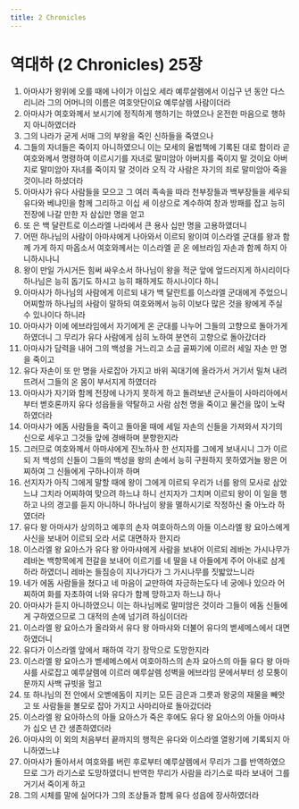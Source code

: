 ```yaml
---
title: 2 Chronicles
---
```


# 역대하 (2 Chronicles) 25장
1. 아마샤가 왕위에 오를 때에 나이가 이십오 세라 예루살렘에서 이십구 년 동안 다스리니라 그의 어머니의 이름은 여호앗단이요 예루살렘 사람이더라
1. 아마샤가 여호와께서 보시기에 정직하게 행하기는 하였으나 온전한 마음으로 행하지 아니하였더라
1. 그의 나라가 굳게 서매 그의 부왕을 죽인 신하들을 죽였으나
1. 그들의 자녀들은 죽이지 아니하였으니 이는 모세의 율법책에 기록된 대로 함이라 곧 여호와께서 명령하여 이르시기를 자녀로 말미암아 아버지를 죽이지 말 것이요 아버지로 말미암아 자녀를 죽이지 말 것이라 오직 각 사람은 자기의 죄로 말미암아 죽을 것이니라 하셨더라
1. 아마샤가 유다 사람들을 모으고 그 여러 족속을 따라 천부장들과 백부장들을 세우되 유다와 베냐민을 함께 그리하고 이십 세 이상으로 계수하여 창과 방패를 잡고 능히 전장에 나갈 만한 자 삼십만 명을 얻고
1. 또 은 백 달란트로 이스라엘 나라에서 큰 용사 십만 명을 고용하였더니
1. 어떤 하나님의 사람이 아마샤에게 나아와서 이르되 왕이여 이스라엘 군대를 왕과 함께 가게 하지 마옵소서 여호와께서는 이스라엘 곧 온 에브라임 자손과 함께 하지 아니하시나니
1. 왕이 만일 가시거든 힘써 싸우소서 하나님이 왕을 적군 앞에 엎드러지게 하시리이다 하나님은 능히 돕기도 하시고 능히 패하게도 하시나이다 하니
1. 아마샤가 하나님의 사람에게 이르되 내가 백 달란트를 이스라엘 군대에게 주었으니 어찌할까 하나님의 사람이 말하되 여호와께서 능히 이보다 많은 것을 왕에게 주실 수 있나이다 하니라
1. 아마샤가 이에 에브라임에서 자기에게 온 군대를 나누어 그들의 고향으로 돌아가게 하였더니 그 무리가 유다 사람에게 심히 노하여 분연히 고향으로 돌아갔더라
1. 아마샤가 담력을 내어 그의 백성을 거느리고 소금 골짜기에 이르러 세일 자손 만 명을 죽이고
1. 유다 자손이 또 만 명을 사로잡아 가지고 바위 꼭대기에 올라가서 거기서 밀쳐 내려뜨려서 그들의 온 몸이 부서지게 하였더라
1. 아마샤가 자기와 함께 전장에 나가지 못하게 하고 돌려보낸 군사들이 사마리아에서부터 벧호론까지 유다 성읍들을 약탈하고 사람 삼천 명을 죽이고 물건을 많이 노략하였더라
1. 아마샤가 에돔 사람들을 죽이고 돌아올 때에 세일 자손의 신들을 가져와서 자기의 신으로 세우고 그것들 앞에 경배하며 분향한지라
1. 그러므로 여호와께서 아마샤에게 진노하사 한 선지자를 그에게 보내시니 그가 이르되 저 백성의 신들이 그들의 백성을 왕의 손에서 능히 구원하지 못하였거늘 왕은 어찌하여 그 신들에게 구하나이까 하며
1. 선지자가 아직 그에게 말할 때에 왕이 그에게 이르되 우리가 너를 왕의 모사로 삼았느냐 그치라 어찌하여 맞으려 하느냐 하니 선지자가 그치며 이르되 왕이 이 일을 행하고 나의 경고를 듣지 아니하니 하나님이 왕을 멸하시기로 작정하신 줄 아노라 하였더라
1. 유다 왕 아마샤가 상의하고 예후의 손자 여호아하스의 아들 이스라엘 왕 요아스에게 사신을 보내어 이르되 오라 서로 대면하자 한지라
1. 이스라엘 왕 요아스가 유다 왕 아마샤에게 사람을 보내어 이르되 레바논 가시나무가 레바논 백향목에게 전갈을 보내어 이르기를 네 딸을 내 아들에게 주어 아내로 삼게 하라 하였더니 레바논 들짐승이 지나가다가 그 가시나무를 짓밟았느니라
1. 네가 에돔 사람들을 쳤다고 네 마음이 교만하여 자긍하는도다 네 궁에나 있으라 어찌하여 화를 자초하여 너와 유다가 함께 망하고자 하느냐 하나
1. 아마샤가 듣지 아니하였으니 이는 하나님께로 말미암은 것이라 그들이 에돔 신들에게 구하였으므로 그 대적의 손에 넘기려 하심이더라
1. 이스라엘 왕 요아스가 올라와서 유다 왕 아마샤와 더불어 유다의 벧세메스에서 대면하였더니
1. 유다가 이스라엘 앞에서 패하여 각기 장막으로 도망한지라
1. 이스라엘 왕 요아스가 벧세메스에서 여호아하스의 손자 요아스의 아들 유다 왕 아마샤를 사로잡고 예루살렘에 이르러 예루살렘 성벽을 에브라임 문에서부터 성 모퉁이 문까지 사백 규빗을 헐고
1. 또 하나님의 전 안에서 오벧에돔이 지키는 모든 금은과 그릇과 왕궁의 재물을 빼앗고 또 사람들을 볼모로 잡아 가지고 사마리아로 돌아갔더라
1. 이스라엘 왕 요아하스의 아들 요아스가 죽은 후에도 유다 왕 요아스의 아들 아마샤가 십오 년 간 생존하였더라
1. 아마샤의 이 외의 처음부터 끝까지의 행적은 유다와 이스라엘 열왕기에 기록되지 아니하였느냐
1. 아마샤가 돌아서서 여호와를 버린 후로부터 예루살렘에서 무리가 그를 반역하였으므로 그가 라기스로 도망하였더니 반역한 무리가 사람을 라기스로 따라 보내어 그를 거기서 죽이게 하고
1. 그의 시체를 말에 실어다가 그의 조상들과 함께 유다 성읍에 장사하였더라